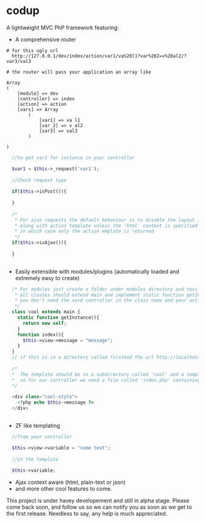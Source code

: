 codup
=====

A lightweight MVC PhP framework featuring:

- A comprehensive router 

```
# for this ugly url
  http://127.0.0.1/dev/index/action/var1/va%20l1?var%202=v%20al2/?var3/val3

# the router will pass your application an array like

Array
(
    [module] => dev
    [controller] => index
    [action] => action
    [vars] => Array
        (
            [var1] => va l1
            [var_2] => v al2
            [var3] => val3
        )

)

```

``` php
  //to get var1 for instance in your controller

  $var1 = $this->_request('var1');
  
  //Check request type
  
  if($this->isPost()){
  
  }
  
  /* 
   * For ajax requests the default behaviour is to disable the layout if there is any 
   * along with action template unless the 'html' context is specified
   * in which case only the action emplate is returned
   */
  if($this->isAjax()){
  
  }
  
```

- Easily extensible with modules/plugins (automatically loaded and extremely easy to create) 

``` php
  /* For modules just create a folder under modules directory and toss your controllers there
   * all classes should extend main and implement static function getInstance()
   * you don't need the xord controller in the class name and your actions doesn't need the word action neither
   */
  class cool extends main {
    static function getInstance(){
      return new self;
    }
    function index(){
      $this->view->message = "message";
    }
  }
  // if this is in a directory called firstmod the url http://localhost/firstmod/cool will fire the index method
  
  /*
  *  The template should be in a subdirectory called 'cool' and a template file in it mapping the actions
  *  so for our controller we need a file called 'index.php' containing what ever html you like
  */

  <div class="cool-style">
    <?php echo $this->message ?>
  </div>
  
```
- ZF like templating

``` php
  //from your controller

  $this->view->variable = "some text";
  
  //in the template 
  
  $this->variable;
```

- Ajax context aware (html, plain-text or json)
- and more other cool features to come.

This project is under havey developement and still in alpha stage. Please come back soon, and follow us so we can notify you 
as soon as we get to the first release. 
Needless to say, any help is much appreciated.




